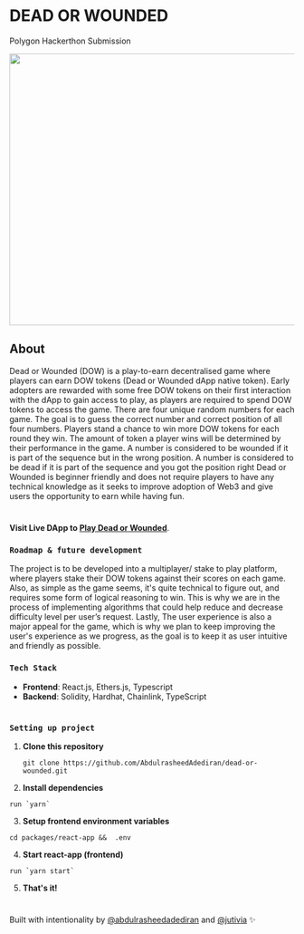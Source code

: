 # **DEAD OR WOUNDED**

Polygon Hackerthon Submission

<img src="./asset/dow.png" width="768" height="480">

## About

Dead or Wounded (DOW) is a play-to-earn decentralised game where players can earn DOW tokens (Dead or Wounded dApp native token).
Early adopters are rewarded with some free DOW tokens on their first interaction with the dApp to gain access to play, as players are required to spend DOW tokens to access the game.
There are four unique random numbers for each game. The goal is to guess the correct number and correct position of all four numbers.
Players stand a chance to win more DOW tokens for each round they win. The amount of token a player wins will be determined by their performance in the game.
A number is considered to be wounded if it is part of the sequence but in the wrong position.
A number is considered to be dead if it is part of the sequence and you got the position right
Dead or Wounded is beginner friendly and does not require players to have any technical knowledge as it seeks to improve adoption of Web3 and give users the opportunity to earn while having fun.

#

**Visit Live DApp to [Play Dead or Wounded](https://deadorwounded.vercel.app)**.

### **`Roadmap & future development`**

The project is to be developed into a multiplayer/ stake to play platform, where players stake their DOW tokens against their scores on each game.
Also, as simple as the game seems, it's quite technical to figure out, and requires some form of logical reasoning to win. This is why we are in the process of implementing algorithms that could help reduce and decrease difficulty level per user’s request.
Lastly, The user experience is also a major appeal for the game, which is why we plan to keep improving the user's experience as we progress, as the goal is to keep it as user intuitive and friendly as possible.

### **`Tech Stack`**

- **Frontend**: React.js, Ethers.js, Typescript
- **Backend**: Solidity, Hardhat, Chainlink, TypeScript

#

### **`Setting up project`**

1. **Clone this repository**
   ```
   git clone https://github.com/AbdulrasheedAdediran/dead-or-wounded.git
   ```
2. **Install dependencies**

```
run `yarn`
```

3. **Setup frontend environment variables**

```
cd packages/react-app &&  .env
```

4. **Start react-app (frontend)**

```
run `yarn start`
```

5. **That's it!**

#

Built with intentionality by [@abdulrasheedadediran](https://github.com/AbdulrasheedAdediran) and [@jutivia](https://github.com/jutivia) :sparkles:
